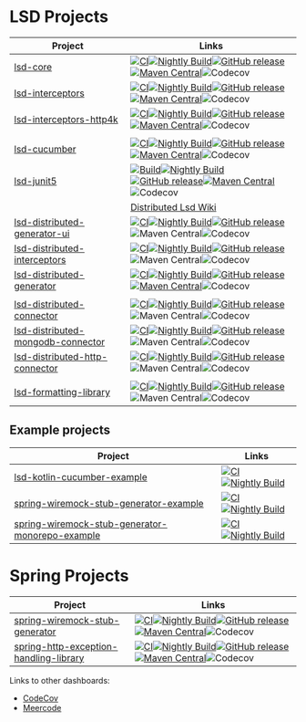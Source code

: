 # LSD Projects

| Project                                                                                            | Links                                                                                                                                                                                                                                                                                                                                                                                                                                                                                                                                                                                                                                                                                                                                                                                                                                                |
|----------------------------------------------------------------------------------------------------|------------------------------------------------------------------------------------------------------------------------------------------------------------------------------------------------------------------------------------------------------------------------------------------------------------------------------------------------------------------------------------------------------------------------------------------------------------------------------------------------------------------------------------------------------------------------------------------------------------------------------------------------------------------------------------------------------------------------------------------------------------------------------------------------------------------------------------------------------|
| [lsd-core](https://github.com/lsd-consulting/lsd-core)                                             | [![CI](https://github.com/lsd-consulting/lsd-core/actions/workflows/ci.yml/badge.svg)](https://github.com/lsd-consulting/lsd-core/actions/workflows/ci.yml)[![Nightly Build](https://github.com/lsd-consulting/lsd-core/actions/workflows/nightly.yml/badge.svg)](https://github.com/lsd-consulting/lsd-core/actions/workflows/nightly.yml)[![GitHub release](https://img.shields.io/github/release/lsd-consulting/lsd-core)](https://github.com/lsd-consulting/lsd-core/releases)[![Maven Central](https://img.shields.io/maven-central/v/io.github.lsd-consulting/lsd-core.svg?label=Maven%20Central)](https://search.maven.org/search?q=g:%22io.github.lsd-consulting%22%20AND%20a:%22lsd-core%22)![Codecov](https://img.shields.io/codecov/c/github/lsd-consulting/lsd-core)                                                                     |
| [lsd-interceptors](https://github.com/lsd-consulting/lsd-interceptors)                             | [![CI](https://github.com/lsd-consulting/lsd-interceptors/actions/workflows/ci.yml/badge.svg)](https://github.com/lsd-consulting/lsd-interceptors/actions/workflows/ci.yml)[![Nightly Build](https://github.com/lsd-consulting/lsd-interceptors/actions/workflows/nightly.yml/badge.svg)](https://github.com/lsd-consulting/lsd-interceptors/actions/workflows/nightly.yml)[![GitHub release](https://img.shields.io/github/release/lsd-consulting/lsd-interceptors)](https://github.com/lsd-consulting/lsd-interceptors/releases)[![Maven Central](https://img.shields.io/maven-central/v/io.github.lsd-consulting/lsd-interceptors.svg?label=Maven%20Central)](https://search.maven.org/search?q=g:%22io.github.lsd-consulting%22%20AND%20a:%22lsd-interceptors%22)![Codecov](https://img.shields.io/codecov/c/github/lsd-consulting/lsd-interceptors) |
| [lsd-interceptors-http4k](https://github.com/lsd-consulting/lsd-interceptors-http4k)                             | [![CI](https://github.com/lsd-consulting/lsd-interceptors-http4k/actions/workflows/ci.yml/badge.svg)](https://github.com/lsd-consulting/lsd-interceptors-http4k/actions/workflows/ci.yml)[![Nightly Build](https://github.com/lsd-consulting/lsd-interceptors-http4k/actions/workflows/nightly.yml/badge.svg)](https://github.com/lsd-consulting/lsd-interceptors-http4k/actions/workflows/nightly.yml)[![GitHub release](https://img.shields.io/github/release/lsd-consulting/lsd-interceptors-http4k)](https://github.com/lsd-consulting/lsd-interceptors-http4k/releases)[![Maven Central](https://img.shields.io/maven-central/v/io.github.lsd-consulting/lsd-interceptors-http4k.svg?label=Maven%20Central)](https://search.maven.org/search?q=g:%22io.github.lsd-consulting%22%20AND%20a:%22lsd-interceptors-http4k%22)![Codecov](https://img.shields.io/codecov/c/github/lsd-consulting/lsd-interceptors-http4k) |
|                                                                                                    |
| [lsd-cucumber](https://github.com/lsd-consulting/lsd-cucumber)                                     | [![CI](https://github.com/lsd-consulting/lsd-cucumber/actions/workflows/ci.yml/badge.svg)](https://github.com/lsd-consulting/lsd-cucumber/actions/workflows/ci.yml)[![Nightly Build](https://github.com/lsd-consulting/lsd-cucumber/actions/workflows/nightly.yml/badge.svg)](https://github.com/lsd-consulting/lsd-cucumber/actions/workflows/nightly.yml)[![GitHub release](https://img.shields.io/github/release/lsd-consulting/lsd-cucumber)](https://github.com/lsd-consulting/lsd-cucumber/releases)[![Maven Central](https://img.shields.io/maven-central/v/io.github.lsd-consulting/lsd-cucumber.svg?label=Maven%20Central)](https://search.maven.org/search?q=g:%22io.github.lsd-consulting%22%20AND%20a:%22lsd-cucumber%22)![Codecov](https://img.shields.io/codecov/c/github/lsd-consulting/lsd-cucumber)                                 |
| [lsd-junit5](https://github.com/lsd-consulting/lsd-junit5)                                         | [![Build](https://github.com/lsd-consulting/lsd-junit5/actions/workflows/ci.yml/badge.svg?branch=main)](https://github.com/lsd-consulting/lsd-junit5/actions/workflows/ci.yml)[![Nightly Build](https://github.com/lsd-consulting/lsd-junit5/actions/workflows/nightly.yml/badge.svg)](https://github.com/lsd-consulting/lsd-junit5/actions/workflows/nightly.yml)[![GitHub release](https://img.shields.io/github/release/lsd-consulting/lsd-junit5)](https://github.com/lsd-consulting/lsd-junit5/releases)[![Maven Central](https://img.shields.io/maven-central/v/io.github.lsd-consulting/lsd-junit5.svg?label=Maven%20Central)](https://search.maven.org/search?q=g:%22io.github.lsd-consulting%22%20AND%20a:%22lsd-junit5%22)![Codecov](https://img.shields.io/codecov/c/github/lsd-consulting/lsd-junit5)                                    |
|                                                                                                    | [Distributed Lsd Wiki](https://github.com/lsd-consulting/.github/wiki/distributed-lsd)                                                                                                                                                                                                                                                                                                                                                                                                                                                                                                                                                                                                                                                                                                                                                               
| [lsd-distributed-generator-ui](https://github.com/lsd-consulting/lsd-distributed-generator-ui)     | [![CI](https://github.com/lsd-consulting/lsd-distributed-generator-ui/actions/workflows/ci.yml/badge.svg)](https://github.com/lsd-consulting/lsd-distributed-generator-ui/actions/workflows/ci.yml)[![Nightly Build](https://github.com/lsd-consulting/lsd-distributed-generator-ui/actions/workflows/nightly.yml/badge.svg)](https://github.com/lsd-consulting/lsd-distributed-generator-ui/actions/workflows/nightly.yml)[![GitHub release](https://img.shields.io/github/release/lsd-consulting/lsd-distributed-generator-ui)](https://github.com/lsd-consulting/lsd-distributed-generator-ui/releases)![Maven Central](https://img.shields.io/maven-central/v/io.github.lsd-consulting/lsd-distributed-generator-ui-api)![Codecov](https://img.shields.io/codecov/c/github/lsd-consulting/lsd-distributed-generator-ui)                          |
| [lsd-distributed-interceptors](https://github.com/lsd-consulting/lsd-distributed-interceptors)     | [![CI](https://github.com/lsd-consulting/lsd-distributed-interceptors/actions/workflows/ci.yml/badge.svg)](https://github.com/lsd-consulting/lsd-distributed-interceptors/actions/workflows/ci.yml)[![Nightly Build](https://github.com/lsd-consulting/lsd-distributed-interceptors/actions/workflows/nightly.yml/badge.svg)](https://github.com/lsd-consulting/lsd-distributed-interceptors/actions/workflows/nightly.yml)[![GitHub release](https://img.shields.io/github/release/lsd-consulting/lsd-distributed-interceptors)](https://github.com/lsd-consulting/lsd-distributed-interceptors/releases)![Maven Central](https://img.shields.io/maven-central/v/io.github.lsd-consulting/lsd-distributed-interceptor)![Codecov](https://img.shields.io/codecov/c/github/lsd-consulting/lsd-distributed-interceptors)                               |
| [lsd-distributed-generator](https://github.com/lsd-consulting/lsd-distributed-generator)           | [![CI](https://github.com/lsd-consulting/lsd-distributed-generator/actions/workflows/ci.yml/badge.svg)](https://github.com/lsd-consulting/lsd-distributed-generator/actions/workflows/ci.yml)[![Nightly Build](https://github.com/lsd-consulting/lsd-distributed-generator/actions/workflows/nightly.yml/badge.svg)](https://github.com/lsd-consulting/lsd-distributed-generator/actions/workflows/nightly.yml)[![GitHub release](https://img.shields.io/github/release/lsd-consulting/lsd-distributed-generator)](https://github.com/lsd-consulting/lsd-distributed-generator/releases)[![Maven Central](https://maven-badges.herokuapp.com/maven-central/io.github.lsd-consulting/lsd-distributed-generator/badge.svg?style=flat&gav=true&color=blue)](https://maven-badges.herokuapp.com/maven-central/io.github.lsd-consulting/lsd-distributed-generator)![Codecov](https://img.shields.io/codecov/c/github/lsd-consulting/lsd-distributed-generator)                                                      |
|                                                                                                    |
| [lsd-distributed-connector](https://github.com/lsd-consulting/lsd-distributed-connector)       | [![CI](https://github.com/lsd-consulting/lsd-distributed-connector/actions/workflows/ci.yml/badge.svg)](https://github.com/lsd-consulting/lsd-distributed-connector/actions/workflows/ci.yml)[![Nightly Build](https://github.com/lsd-consulting/lsd-distributed-connector/actions/workflows/nightly.yml/badge.svg)](https://github.com/lsd-consulting/lsd-distributed-connector/actions/workflows/nightly.yml)[![GitHub release](https://img.shields.io/github/release/lsd-consulting/lsd-distributed-connector)](https://github.com/lsd-consulting/lsd-distributed-connector/releases)![Maven Central](https://img.shields.io/maven-central/v/io.github.lsd-consulting/lsd-distributed-connector)![Codecov](https://img.shields.io/codecov/c/github/lsd-consulting/lsd-distributed-connector)                                      |
| [lsd-distributed-mongodb-connector](https://github.com/lsd-consulting/lsd-distributed-mongodb-connector) | [![CI](https://github.com/lsd-consulting/lsd-distributed-mongodb-connector/actions/workflows/ci.yml/badge.svg)](https://github.com/lsd-consulting/lsd-distributed-mongodb-connector/actions/workflows/ci.yml)[![Nightly Build](https://github.com/lsd-consulting/lsd-distributed-mongodb-connector/actions/workflows/nightly.yml/badge.svg)](https://github.com/lsd-consulting/lsd-distributed-mongodb-connector/actions/workflows/nightly.yml)[![GitHub release](https://img.shields.io/github/release/lsd-consulting/lsd-distributed-mongodb-connector)](https://github.com/lsd-consulting/lsd-distributed-mongodb-connector/releases)![Maven Central](https://img.shields.io/maven-central/v/io.github.lsd-consulting/lsd-distributed-mongodb-connector)![Codecov](https://img.shields.io/codecov/c/github/lsd-consulting/lsd-distributed-mongodb-connector)              |
| [lsd-distributed-http-connector](https://github.com/lsd-consulting/lsd-distributed-http-connector)       | [![CI](https://github.com/lsd-consulting/lsd-distributed-http-connector/actions/workflows/ci.yml/badge.svg)](https://github.com/lsd-consulting/lsd-distributed-http-connector/actions/workflows/ci.yml)[![Nightly Build](https://github.com/lsd-consulting/lsd-distributed-http-connector/actions/workflows/nightly.yml/badge.svg)](https://github.com/lsd-consulting/lsd-distributed-http-connector/actions/workflows/nightly.yml)[![GitHub release](https://img.shields.io/github/release/lsd-consulting/lsd-distributed-http-connector)](https://github.com/lsd-consulting/lsd-distributed-http-connector/releases)![Maven Central](https://img.shields.io/maven-central/v/io.github.lsd-consulting/lsd-distributed-http-connector)![Codecov](https://img.shields.io/codecov/c/github/lsd-consulting/lsd-distributed-http-connector)                                      |
|                                                                                                    |
| [lsd-formatting-library](https://github.com/lsd-consulting/lsd-formatting-library)                 | [![CI](https://github.com/lsd-consulting/lsd-formatting-library/actions/workflows/ci.yml/badge.svg)](https://github.com/lsd-consulting/lsd-formatting-library/actions/workflows/ci.yml)[![Nightly Build](https://github.com/lsd-consulting/lsd-formatting-library/actions/workflows/nightly.yml/badge.svg)](https://github.com/lsd-consulting/lsd-formatting-library/actions/workflows/nightly.yml)[![GitHub release](https://img.shields.io/github/release/lsd-consulting/lsd-formatting-library)](https://github.com/lsd-consulting/lsd-formatting-library/releases)![Maven Central](https://img.shields.io/maven-central/v/io.github.lsd-consulting/lsd-formatting-library)![Codecov](https://img.shields.io/codecov/c/github/lsd-consulting/lsd-formatting-library)                                                                              |

## Example projects

| Project                                                                                      | Links                                                                                                                                                                                                                                                                                                                                                                                                                   |
|----------------------------------------------------------------------------------------------|-------------------------------------------------------------------------------------------------------------------------------------------------------------------------------------------------------------------------------------------------------------------------------------------------------------------------------------------------------------------------------------------------------------------------|
| [lsd-kotlin-cucumber-example](https://github.com/lsd-consulting/lsd-kotlin-cucumber-example) | [![CI](https://github.com/lsd-consulting/lsd-kotlin-cucumber-example/actions/workflows/ci.yml/badge.svg)](https://github.com/lsd-consulting/lsd-kotlin-cucumber-example/actions/workflows/ci.yml)[![Nightly Build](https://github.com/lsd-consulting/lsd-kotlin-cucumber-example/actions/workflows/nightly.yml/badge.svg)](https://github.com/lsd-consulting/lsd-kotlin-cucumber-example/actions/workflows/nightly.yml) |
 [spring-wiremock-stub-generator-example](https://github.com/lsd-consulting/spring-wiremock-stub-generator-example)                   | [![CI](https://github.com/lsd-consulting/spring-wiremock-stub-generator-example/actions/workflows/ci.yml/badge.svg)](https://github.com/lsd-consulting/spring-wiremock-stub-generator-example/actions/workflows/ci.yml)[![Nightly Build](https://github.com/lsd-consulting/spring-wiremock-stub-generator-example/actions/workflows/nightly.yml/badge.svg)](https://github.com/lsd-consulting/spring-wiremock-stub-generator-example/actions/workflows/nightly.yml)                                     |
| [spring-wiremock-stub-generator-monorepo-example](https://github.com/lsd-consulting/spring-wiremock-stub-generator-monorepo-example) | [![CI](https://github.com/lsd-consulting/spring-wiremock-stub-generator-monorepo-example/actions/workflows/ci.yml/badge.svg)](https://github.com/lsd-consulting/spring-wiremock-stub-generator-monorepo-example/actions/workflows/ci.yml)[![Nightly Build](https://github.com/lsd-consulting/spring-wiremock-stub-generator-monorepo-example/actions/workflows/nightly.yml/badge.svg)](https://github.com/lsd-consulting/spring-wiremock-stub-generator-monorepo-example/actions/workflows/nightly.yml) |

# Spring Projects

| Project                                                                                                            | Links                                                                                                                                                                                                                                                                                                                                                                                                                                                                                                                                                                                                                                                                                                                                                                                                                                                                                                                                                                                                                                                                  |
|--------------------------------------------------------------------------------------------------------------------|------------------------------------------------------------------------------------------------------------------------------------------------------------------------------------------------------------------------------------------------------------------------------------------------------------------------------------------------------------------------------------------------------------------------------------------------------------------------------------------------------------------------------------------------------------------------------------------------------------------------------------------------------------------------------------------------------------------------------------------------------------------------------------------------------------------------------------------------------------------------------------------------------------------------------------------------------------------------------------------------------------------------------------------------------------------------|
| [spring-wiremock-stub-generator](https://github.com/lsd-consulting/spring-wiremock-stub-generator)                 | [![CI](https://github.com/lsd-consulting/spring-wiremock-stub-generator/actions/workflows/ci.yml/badge.svg)](https://github.com/lsd-consulting/spring-wiremock-stub-generator/actions/workflows/ci.yml)[![Nightly Build](https://github.com/lsd-consulting/spring-wiremock-stub-generator/actions/workflows/nightly.yml/badge.svg)](https://github.com/lsd-consulting/spring-wiremock-stub-generator/actions/workflows/nightly.yml)[![GitHub release](https://img.shields.io/github/release/lsd-consulting/spring-wiremock-stub-generator)](https://github.com/lsd-consulting/spring-wiremock-stub-generator/releases)[![Maven Central](https://img.shields.io/maven-central/v/io.github.lsd-consulting/spring-wiremock-stub-generator.svg?label=Maven%20Central)](https://search.maven.org/search?q=g:%22io.github.lsd-consulting%22%20AND%20a:%22spring-wiremock-stub-generator%22)![Codecov](https://img.shields.io/codecov/c/github/lsd-consulting/spring-wiremock-stub-generator)                                                                                 |
| [spring-http-exception-handling-library](https://github.com/lsd-consulting/spring-http-exception-handling-library) | [![CI](https://github.com/lsd-consulting/spring-http-exception-handling-library/actions/workflows/ci.yml/badge.svg)](https://github.com/lsd-consulting/spring-http-exception-handling-library/actions/workflows/ci.yml)[![Nightly Build](https://github.com/lsd-consulting/spring-http-exception-handling-library/actions/workflows/nightly.yml/badge.svg)](https://github.com/lsd-consulting/spring-http-exception-handling-library/actions/workflows/nightly.yml)[![GitHub release](https://img.shields.io/github/release/lsd-consulting/spring-http-exception-handling-library)](https://github.com/lsd-consulting/spring-http-exception-handling-library/releases)[![Maven Central](https://img.shields.io/maven-central/v/io.github.lsd-consulting/spring-http-exception-handling-library-api.svg?label=Maven%20Central)](https://search.maven.org/search?q=g:%22io.github.lsd-consulting%22%20AND%20a:%22spring-http-exception-handling-library-api%22)![Codecov](https://img.shields.io/codecov/c/github/lsd-consulting/spring-http-exception-handling-library) |


Links to other dashboards:

* [CodeCov](https://app.codecov.io/gh/lsd-consulting)
* [Meercode](https://meercode.io/monitor)
